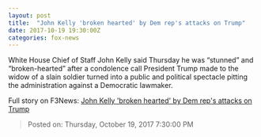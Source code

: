 ```yaml
---
layout: post
title:  "John Kelly 'broken hearted' by Dem rep's attacks on Trump"
date: 2017-10-19 19:30:00Z
categories: fox-news
---
```


White House Chief of Staff John Kelly said Thursday he was “stunned” and “broken-hearted” after a condolence call President Trump made to the widow of a slain soldier turned into a public and political spectacle pitting the administration against a Democratic lawmaker.


Full story on F3News: [John Kelly 'broken hearted' by Dem rep's attacks on Trump](http://www.f3nws.com/n/sqHfEG)

> Posted on: Thursday, October 19, 2017 7:30:00 PM
